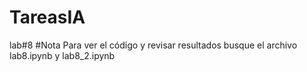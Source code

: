 # TareasIA
lab#8
#Nota
Para ver el código y revisar resultados busque el archivo lab8.ipynb y lab8_2.ipynb

